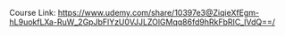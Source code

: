 Course Link:
https://www.udemy.com/share/10397e3@ZiqieXfEgm-hL9uokfLXa-RuW_2GpJbFlYzU0VJJLZOlGMqq86fd9hRkFbRIC_IVdQ==/
